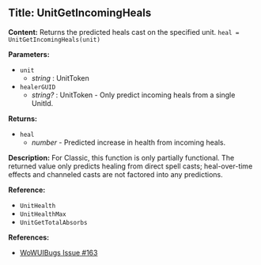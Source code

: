 ## Title: UnitGetIncomingHeals

**Content:**
Returns the predicted heals cast on the specified unit.
`heal = UnitGetIncomingHeals(unit)`

**Parameters:**
- `unit`
  - *string* : UnitToken
- `healerGUID`
  - *string?* : UnitToken - Only predict incoming heals from a single UnitId.

**Returns:**
- `heal`
  - *number* - Predicted increase in health from incoming heals.

**Description:**
For Classic, this function is only partially functional. The returned value only predicts healing from direct spell casts; heal-over-time effects and channeled casts are not factored into any predictions.

**Reference:**
- `UnitHealth`
- `UnitHealthMax`
- `UnitGetTotalAbsorbs`

**References:**
- [WoWUIBugs Issue #163](https://github.com/Stanzilla/WoWUIBugs/issues/163)